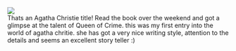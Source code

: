 <html><body><a href="http://uk.agathachristie.com/site/home/"><img src="http://www.waidev4.com/php/IMAGES/AGATHA_Stories/89---Image.jpg"></a><br>Thats an Agatha Christie title! Read the book over the weekend and got a glimpse at the talent of Queen of Crime. this was my first entry into the world of agatha chritie. she has got a very nice writing style, attention to the details and seems an excellent story teller :)<br><a href="http://uk.agathachristie.com/site/home/"><br></a><a href="http://photos1.blogger.com/blogger/445/152/1600/OTE5.jpg"><img src="http://photos1.blogger.com/blogger/445/152/200/OTE5.jpg" border="0" alt=""></a></body></html>